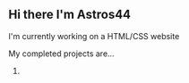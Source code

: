 ## Hi there I'm Astros44
I'm currently working on a HTML/CSS website

My completed projects are...

1.
